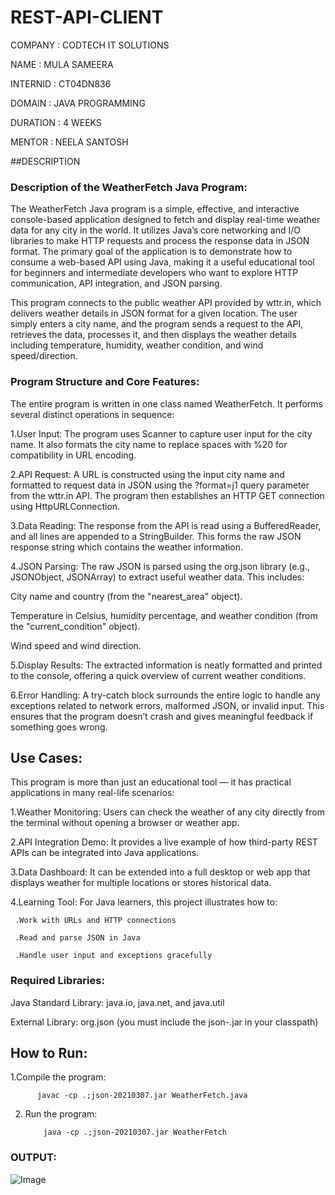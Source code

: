 # REST-API-CLIENT

COMPANY : CODTECH IT SOLUTIONS

NAME : MULA SAMEERA

INTERNID : CT04DN836

DOMAIN : JAVA PROGRAMMING

DURATION : 4 WEEKS

MENTOR : NEELA SANTOSH

##DESCRIPTION

### Description of the WeatherFetch Java Program:

The WeatherFetch Java program is a simple, effective, and interactive console-based application designed to fetch and display real-time weather data for any city in the world. It utilizes Java’s core networking and I/O libraries to make HTTP requests and process the response data in JSON format. The primary goal of the application is to demonstrate how to consume a web-based API using Java, making it a useful educational tool for beginners and intermediate developers who want to explore HTTP communication, API integration, and JSON parsing.

This program connects to the public weather API provided by wttr.in, which delivers weather details in JSON format for a given location. The user simply enters a city name, and the program sends a request to the API, retrieves the data, processes it, and then displays the weather details including temperature, humidity, weather condition, and wind speed/direction.

 ### Program Structure and Core Features:
 
The entire program is written in one class named WeatherFetch. It performs several distinct operations in sequence:

1.User Input: The program uses Scanner to capture user input for the city name. It also formats the city name to replace spaces with %20 for compatibility in URL encoding.

2.API Request: A URL is constructed using the input city name and formatted to request data in JSON using the ?format=j1 query parameter from the wttr.in API. The program then establishes an HTTP GET connection using HttpURLConnection.

3.Data Reading: The response from the API is read using a BufferedReader, and all lines are appended to a StringBuilder. This forms the raw JSON response string which contains the weather information.

4.JSON Parsing: The raw JSON is parsed using the org.json library (e.g., JSONObject, JSONArray) to extract useful weather data. This includes:

City name and country (from the "nearest_area" object).

Temperature in Celsius, humidity percentage, and weather condition (from the "current_condition" object).

Wind speed and wind direction.

5.Display Results: The extracted information is neatly formatted and printed to the console, offering a quick overview of current weather conditions.

6.Error Handling: A try-catch block surrounds the entire logic to handle any exceptions related to network errors, malformed JSON, or invalid input. This ensures that the program doesn’t crash and gives meaningful feedback if something goes wrong.

## Use Cases:

This program is more than just an educational tool — it has practical applications in many real-life scenarios:

1.Weather Monitoring: Users can check the weather of any city directly from the terminal without opening a browser or weather app.

2.API Integration Demo: It provides a live example of how third-party REST APIs can be integrated into Java applications.

3.Data Dashboard: It can be extended into a full desktop or web app that displays weather for multiple locations or stores historical data.

4.Learning Tool: For Java learners, this project illustrates how to:

     .Work with URLs and HTTP connections

     .Read and parse JSON in Java

     .Handle user input and exceptions gracefully

  ###  Required Libraries:
Java Standard Library: java.io, java.net, and java.util

External Library: org.json (you must include the json-<version>.jar in your classpath)

 ## How to Run:
 

1.Compile the program:

          javac -cp .;json-20210307.jar WeatherFetch.java

2. Run the program:

           java -cp .;json-20210307.jar WeatherFetch

### OUTPUT:

![Image](https://github.com/user-attachments/assets/1c978316-9839-40b5-9824-38b54cb0c2ce)




